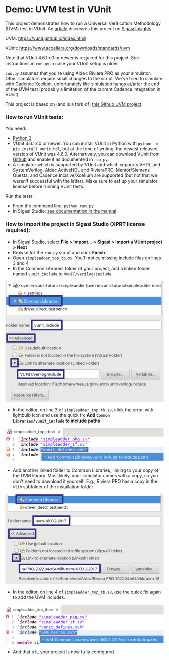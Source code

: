 # Demo: UVM test in VUnit

This project demonstrates how to run a Universal Verification
Methodology (UVM) test in VUnit. An
[article](https://insights.sigasi.com/tech/vunit-uvm/) discusses this project on
[Sigasi Insights](https://insights.sigasi.com/tech/).

UVM: https://vunit.github.io/index.html

VUnit: https://www.accellera.org/downloads/standards/uvm

Note that VUnit 4.6.1rc0 or newer is required for this project. See
instructions in `run.py` in case your VUnit setup is older.

`run.py` assumes that you're using Aldec Riviera PRO as your
simulator. Other simulators require small changes to the script. We've
tried to simulate with Cadence Xcelium, unfortunately the simulation
hangs at/after the end of the UVM test (probably a limitation of the
current Cadence integration in VUnit).

This project is based on (and is a fork of) [this Github UVM
project](https://github.com/naragece/uvm-testbench-tutorial-simple-adder).

### How to run VUnit tests:

You need:
* [Python 3](https://www.python.org/)
* VUnit 4.6.1rc0 or newer. You can install VUnit in Python with `python -m pip install vunit-hdl`, but at the time of writing, the newest released version of VUnit was 4.6.0. Alternatively, you can download VUnit from [Github](https://github.com/VUnit/vunit) and enable it as documented in `run.py`.
* A simulator which is supported by VUnit and which supports VHDL and SystemVerilog. Aldec ActiveHDL and RivieraPRO, Mentor/Siemens Questa, and Cadence Incisive/Xcelium are supported (but not that we weren't successful with the latter). Make sure to set up your simulator license before running VUnit tests.

Run the tests:
* From the command line: `python run.py`
* In Sigasi Studio: [see documentation in the manual](https://insights.sigasi.com/manual/vunit/#run-vunit-tests)

### How to import the project in Sigasi Studio (XPRT license required):

* In Sigasi Studio, select **File > Import... > Sigasi > Import a VUnit project > Next**
* Browse for the `run.py` script and click **Finish**
* Open `simpleadder_top_tb.sv`. You'll notice missing include files on lines 3 and 4
* In the Common Libraries folder of your project, add a linked folder named `vunit_include` to `VUNIT/verilog/include`

![Add VUnit include folder to Common Libraries](img/uvmunit_linked1_plus.png?raw=true)
* In the editor, on line 3 of `simpleadder_top_tb.sv`, click the error-with-lightbulb icon and use the quick fix **Add `Common Libraries/vunit_include` to include paths**

![Quick fix for VUnit includes](img/uvmunit_qf1.png?raw=true)
* Add another linked folder to Common Libraries, linking to your copy of the UVM library. Most likely, your simulator comes with a copy, so you don't need to download it yourself. E.g., Riviera PRO has a copy in the `vlib` subfolder of the installation folder.

![Add UVM library to Common Libraries](img/uvmunit_linked2_plus.png?raw=true)
* In the editor, on line 4 of `simpleadder_top_tb.sv`, use the quick fix again to add the UVM includes.

![Quick fix for UVM includes](img/uvmunit_qf2.png?raw=true)
* And that's it, your project is now fully configured.
